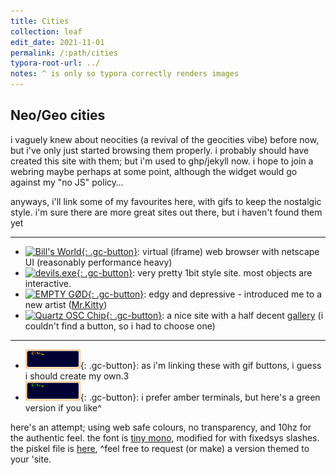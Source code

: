 ```yaml
---
title: Cities
collection: leaf
edit_date: 2021-11-01
permalink: /:path/cities
typora-root-url: ../
notes: ^ is only so typora correctly renders images
---
```

## Neo/Geo cities

i vaguely knew about neocities (a revival of the geocities vibe) before now, but i've only just started browsing them properly. i probably should have created this site with them; but i'm used to ghp/jekyll now. i hope to join a webring maybe perhaps at some point, although the widget would go against my "no JS" policy…

anyways, i'll link some of my favourites here, with gifs to keep the nostalgic style. i'm sure there are  more great sites out there, but i haven't found them yet

---

- [![Bill's World](https://billsworld.neocities.org/images/billsworld.gif){: .gc-button}](https://billsworld.neocities.org/): virtual (iframe) web browser with netscape UI (reasonably performance heavy)
- [![devils.exe](https://66.media.tumblr.com/777717d122b4e7d3ae82524b44d21f67/tumblr_inline_pswuk76Sda1w1xdc5_1280.gif){: .gc-button}](https://devils.neocities.org/): very pretty 1bit style site. most objects are interactive.
- [![EMPTY GØD](https://emptygod.neocities.org/buttongraphic/buttons/emptygod.gif.gif){: .gc-button}](https://emptygod.neocities.org/): edgy and depressive - introduced me to a new artist ([Mr.Kitty](https://emptygod.neocities.org/mrkitty.html))
- [![Quartz OSC Chip](https://quartzosc-chip.neocities.org/blinkies/imissxp.gif){: .gc-button}](https://quartzosc-chip.neocities.org/about.html/): a nice site with a half decent [gallery](https://quartzosc-chip.neocities.org/gallery.html) (i couldn't find a button, so i had to choose one)

---

* ![Zeus' Button](/assets/images/web/cities/button.gif){: .gc-button}: as i'm linking these with gif buttons, i guess i should create my own.3
* ![Zeus' Button green version](/assets/images/web/cities/button-green.gif){: .gc-button}: i prefer amber terminals, but here's a green version if you like^

here's an attempt; using web safe colours, no transparency, and 10hz for the authentic feel. the font is [tiny mono](/other/fonts#various-pixelfonts), modified for with fixedsys slashes. the piskel file is [here](/assets/images/web/cities/button.piskel), ^feel free to request (or make) a version themed to your 'site.

